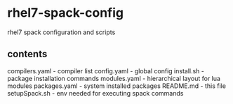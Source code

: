 # rhel7-spack-config
rhel7 spack configuration and scripts

## contents

compilers.yaml - compiler list
config.yaml - global config
install.sh - package installation commands
modules.yaml - hierarchical layout for lua modules
packages.yaml - system installed packages
README.md - this file
setupSpack.sh - env needed for executing spack commands
